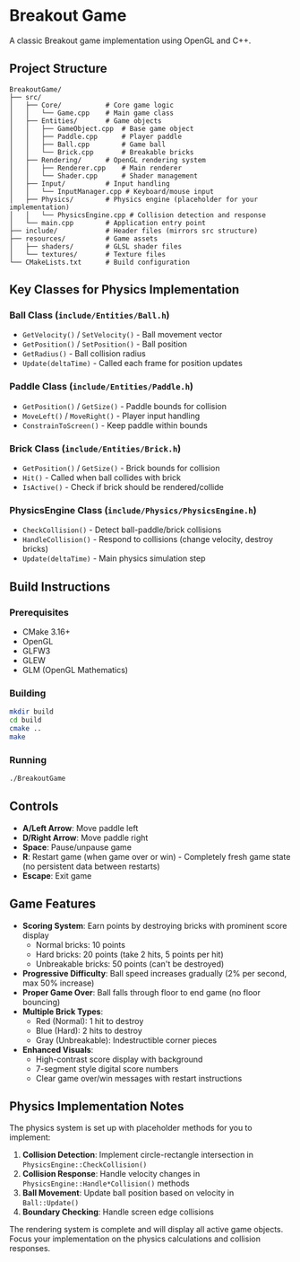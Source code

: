 # Breakout Game

A classic Breakout game implementation using OpenGL and C++.

## Project Structure

```
BreakoutGame/
├── src/
│   ├── Core/           # Core game logic
│   │   └── Game.cpp    # Main game class
│   ├── Entities/       # Game objects
│   │   ├── GameObject.cpp  # Base game object
│   │   ├── Paddle.cpp      # Player paddle
│   │   ├── Ball.cpp        # Game ball
│   │   └── Brick.cpp       # Breakable bricks
│   ├── Rendering/      # OpenGL rendering system
│   │   ├── Renderer.cpp    # Main renderer 
│   │   └── Shader.cpp      # Shader management
│   ├── Input/          # Input handling
│   │   └── InputManager.cpp # Keyboard/mouse input
│   ├── Physics/        # Physics engine (placeholder for your implementation)
│   │   └── PhysicsEngine.cpp # Collision detection and response
│   └── main.cpp        # Application entry point
├── include/            # Header files (mirrors src structure)
├── resources/          # Game assets
│   ├── shaders/        # GLSL shader files
│   └── textures/       # Texture files
└── CMakeLists.txt      # Build configuration
```

## Key Classes for Physics Implementation

### Ball Class (`include/Entities/Ball.h`)
- `GetVelocity()` / `SetVelocity()` - Ball movement vector
- `GetPosition()` / `SetPosition()` - Ball position
- `GetRadius()` - Ball collision radius
- `Update(deltaTime)` - Called each frame for position updates

### Paddle Class (`include/Entities/Paddle.h`)
- `GetPosition()` / `GetSize()` - Paddle bounds for collision
- `MoveLeft()` / `MoveRight()` - Player input handling
- `ConstrainToScreen()` - Keep paddle within bounds

### Brick Class (`include/Entities/Brick.h`)
- `GetPosition()` / `GetSize()` - Brick bounds for collision
- `Hit()` - Called when ball collides with brick
- `IsActive()` - Check if brick should be rendered/collide

### PhysicsEngine Class (`include/Physics/PhysicsEngine.h`)
- `CheckCollision()` - Detect ball-paddle/brick collisions
- `HandleCollision()` - Respond to collisions (change velocity, destroy bricks)
- `Update(deltaTime)` - Main physics simulation step

## Build Instructions

### Prerequisites
- CMake 3.16+
- OpenGL
- GLFW3
- GLEW
- GLM (OpenGL Mathematics)

### Building
```bash
mkdir build
cd build
cmake ..
make
```

### Running
```bash
./BreakoutGame
```

## Controls
- **A/Left Arrow**: Move paddle left
- **D/Right Arrow**: Move paddle right  
- **Space**: Pause/unpause game
- **R**: Restart game (when game over or win) - Completely fresh game state (no persistent data between restarts)
- **Escape**: Exit game

## Game Features
- **Scoring System**: Earn points by destroying bricks with prominent score display
  - Normal bricks: 10 points
  - Hard bricks: 20 points (take 2 hits, 5 points per hit)
  - Unbreakable bricks: 50 points (can't be destroyed)
- **Progressive Difficulty**: Ball speed increases gradually (2% per second, max 50% increase)
- **Proper Game Over**: Ball falls through floor to end game (no floor bouncing)
- **Multiple Brick Types**: 
  - Red (Normal): 1 hit to destroy
  - Blue (Hard): 2 hits to destroy  
  - Gray (Unbreakable): Indestructible corner pieces
- **Enhanced Visuals**: 
  - High-contrast score display with background
  - 7-segment style digital score numbers
  - Clear game over/win messages with restart instructions

## Physics Implementation Notes

The physics system is set up with placeholder methods for you to implement:

1. **Collision Detection**: Implement circle-rectangle intersection in `PhysicsEngine::CheckCollision()`
2. **Collision Response**: Handle velocity changes in `PhysicsEngine::Handle*Collision()` methods
3. **Ball Movement**: Update ball position based on velocity in `Ball::Update()`
4. **Boundary Checking**: Handle screen edge collisions

The rendering system is complete and will display all active game objects. Focus your implementation on the physics calculations and collision responses.